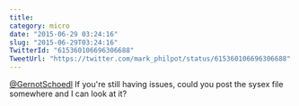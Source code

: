```yaml
---
title: 
category: micro
date: "2015-06-29 03:24:16"
slug: "2015-06-29T03:24:16"
TwitterId: "615360106696306688"
TweetUrl: "https://twitter.com/mark_philpot/status/615360106696306688"
---
```


[@GernotSchoedl](https://twitter.com/GernotSchoedl) If you're still having
issues, could you post the sysex file somewhere and I can look at it?
